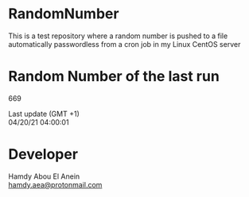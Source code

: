 # RandomNumber    
This is a test repository where a random number is pushed to a file automatically passwordless from a cron job in my Linux CentOS server    
# Random Number of the last run   
669
      
Last update (GMT +1)    
04/20/21 04:00:01
# Developer    
Hamdy Abou El Anein   
hamdy.aea@protonmail.com
